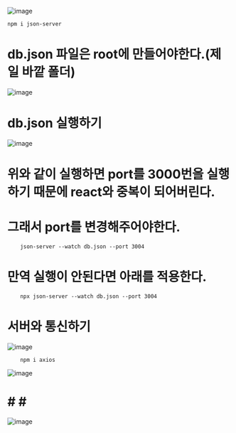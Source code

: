 
![image](https://github.com/sxhyxn/react_basic/assets/129706893/12c725be-7add-4792-a30d-3fe7dab44f60)

    npm i json-server

# db.json 파일은 root에 만들어야한다.(제일 바깥 폴더)
![image](https://github.com/sxhyxn/react_basic/assets/129706893/9b3e1925-2eff-461f-a453-f35c54dda2fc)

# db.json 실행하기
![image](https://github.com/sxhyxn/react_basic/assets/129706893/23cf4d7a-51db-4d15-8479-1c67e1c6b3ca)
# 위와 같이 실행하면 port를 3000번을 실행하기 때문에 react와 중복이 되어버린다.
# 그래서 port를 변경해주어야한다.
        json-server --watch db.json --port 3004
# 만역 실행이 안된다면 아래를 적용한다.
        npx json-server --watch db.json --port 3004


# 서버와 통신하기
![image](https://github.com/sxhyxn/react_basic/assets/129706893/ee60716d-fa99-4ebb-8747-02356f32a638)

        npm i axios

![image](https://github.com/sxhyxn/react_basic/assets/129706893/d962ef85-cf87-4c68-a63f-81fe8921afd6)


# # # #
![image](https://github.com/sxhyxn/react_basic/assets/129706893/7128efa4-2d40-4f37-b9d4-866f8225ed52)
